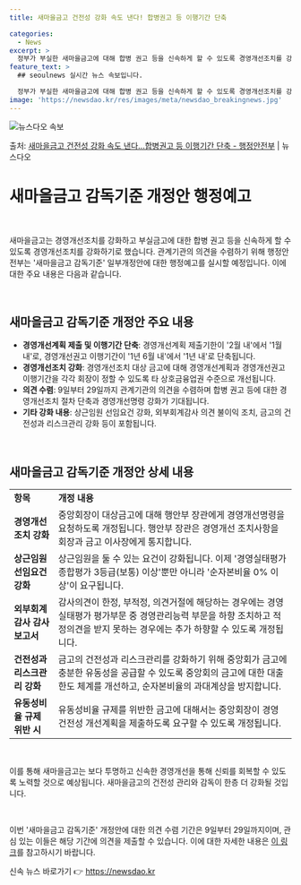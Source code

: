 ```yaml
---
title: 새마을금고 건전성 강화 속도 낸다! 합병권고 등 이행기간 단축

categories:
  - News
excerpt: >
  정부가 부실한 새마을금고에 대해 합병 권고 등을 신속하게 할 수 있도록 경영개선조치를 강화한다. 이에 경영개…
feature_text: >
  ## seoulnews 실시간 뉴스 속보입니다.

  정부가 부실한 새마을금고에 대해 합병 권고 등을 신속하게 할 수 있도록 경영개선조치를 강화한다. 이에 경영개…
image: 'https://newsdao.kr/res/images/meta/newsdao_breakingnews.jpg'
---
```


![뉴스다오 속보](https://newsdao.kr/res/images/meta/newsdao_breakingnews.jpg)

<p>출처: <a href="https://newsdao.kr/3757" rel="dofollow">새마을금고 건전성 강화 속도 낸다…합병권고 등 이행기간 단축 - 행정안전부</a> | 뉴스다오</p>

<h1>새마을금고 감독기준 개정안 행정예고</h1>
<p data-ke-size="size16">&nbsp;</p>
새마을금고는 경영개선조치를 강화하고 부실금고에 대한 합병 권고 등을 신속하게 할 수 있도록 경영개선조치를 강화하기로 했습니다. 관계기관의 의견을 수렴하기 위해 행정안전부는 '새마을금고 감독기준' 일부개정안에 대한 행정예고를 실시할 예정입니다. 이에 대한 주요 내용은 다음과 같습니다.
<p data-ke-size="size16">&nbsp;</p>

<h2 data-ke-size="size26">새마을금고 감독기준 개정안 주요 내용</h2>
<ul>
<li><b>경영개선계획 제출 및 이행기간 단축</b>: 경영개선계획 제출기한이 '2월 내'에서 '1월 내'로, 경영개선권고 이행기간이 '1년 6월 내'에서 '1년 내'로 단축됩니다.</li>
<li><b>경영개선조치 강화</b>: 경영개선조치 대상 금고에 대해 경영개선계획과 경영개선권고 이행기간을 각각 회장이 정할 수 있도록 타 상호금융업권 수준으로 개선됩니다.</li>
<li><b>의견 수렴</b>: 9일부터 29일까지 관계기관의 의견을 수렴하며 합병 권고 등에 대한 경영개선조치 절차 단축과 경영개선명령 강화가 기대됩니다.</li>
<li><b>기타 강화 내용</b>: 상근임원 선임요건 강화, 외부회계감사 의견 불이익 조치, 금고의 건전성과 리스크관리 강화 등이 포함됩니다.</li>
</ul>
<p data-ke-size="size16">&nbsp;</p>

<h2 data-ke-size="size26">새마을금고 감독기준 개정안 상세 내용</h2>
<table>
<tbody>
<tr>
<td style="text-align: left; height: 17px;"><b>항목</b></td>
<td style="text-align: left; height: 17px;"><b>개정 내용</b></td>
</tr>
<tr>
<td style="text-align: left; height: 17px;"><b>경영개선조치 강화</b></td>
<td style="text-align: left; height: 17px;">중앙회장이 대상금고에 대해 행안부 장관에게 경영개선명령을 요청하도록 개정됩니다. 행안부 장관은 경영개선 조치사항을 회장과 금고 이사장에게 통지합니다.</td>
</tr>
<tr>
<td style="text-align: left; height: 17px;"><b>상근임원 선임요건 강화</b></td>
<td style="text-align: left; height: 17px;">상근임원을 둘 수 있는 요건이 강화됩니다. 이제 '경영실태평가 종합평가 3등급(보통) 이상'뿐만 아니라 '순자본비율 0% 이상'이 요구됩니다.</td>
</tr>
<tr>
<td style="text-align: left; height: 17px;"><b>외부회계감사 감사보고서</b></td>
<td style="text-align: left; height: 17px;">감사의견이 한정, 부적정, 의견거절에 해당하는 경우에는 경영실태평가 평가부문 중 경영관리능력 부문을 하향 조치하고 적정의견을 받지 못하는 경우에는 추가 하향할 수 있도록 개정됩니다.</td>
</tr>
<tr>
<td style="text-align: left; height: 17px;"><b>건전성과 리스크관리 강화</b></td>
<td style="text-align: left; height: 17px;">금고의 건전성과 리스크관리를 강화하기 위해 중앙회가 금고에 충분한 유동성을 공급할 수 있도록 중앙회의 금고에 대한 대출한도 체계를 개선하고, 순자본비율의 과대계상을 방지합니다.</td>
</tr>
<tr>
<td style="text-align: left; height: 17px;"><b>유동성비율 규제 위반 시</b></td>
<td style="text-align: left; height: 17px;">유동성비율 규제를 위반한 금고에 대해서는 중앙회장이 경영 건전성 개선계획을 제출하도록 요구할 수 있도록 개정됩니다.</td>
</tr>
</tbody>
</table>

<p data-ke-size="size16">&nbsp;</p>
이를 통해 새마을금고는 보다 투명하고 신속한 경영개선을 통해 신뢰를 회복할 수 있도록 노력할 것으로 예상됩니다. 새마을금고의 건전성 관리와 감독이 한층 더 강화될 것입니다.
<p data-ke-size="size16">&nbsp;</p>
이번 '새마을금고 감독기준' 개정안에 대한 의견 수렴 기간은 9일부터 29일까지이며, 관심 있는 이들은 해당 기간에 의견을 제출할 수 있습니다. 이에 대한 자세한 내용은 <a href="https://newsdao.kr/3757">이 링크</a>를 참고하시기 바랍니다. 

신속 뉴스 바로가기 👉 <a href="https://newsdao.kr" rel="dofollow">https://newsdao.kr</a>



